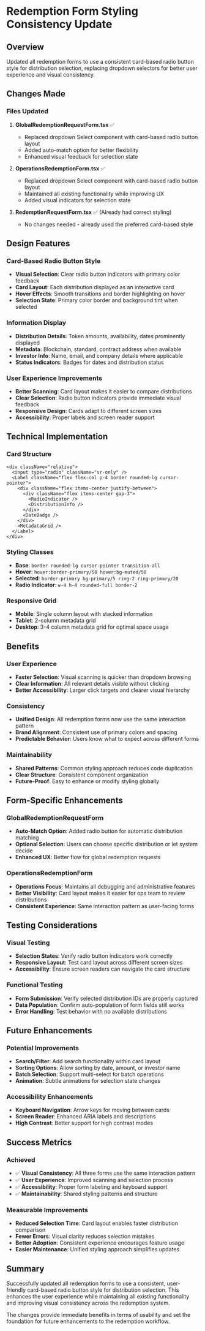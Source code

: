 # Redemption Form Styling Consistency Update

## Overview

Updated all redemption forms to use a consistent card-based radio button style for distribution selection, replacing dropdown selectors for better user experience and visual consistency.

## Changes Made

### Files Updated

1. **GlobalRedemptionRequestForm.tsx** ✅
   - Replaced dropdown Select component with card-based radio button layout
   - Added auto-match option for better flexibility
   - Enhanced visual feedback for selection state

2. **OperationsRedemptionForm.tsx** ✅
   - Replaced dropdown Select component with card-based radio button layout
   - Maintained all existing functionality while improving UX
   - Added visual indicators for selection state

3. **RedemptionRequestForm.tsx** ✅ (Already had correct styling)
   - No changes needed - already used the preferred card-based style

## Design Features

### Card-Based Radio Button Style
- **Visual Selection**: Clear radio button indicators with primary color feedback
- **Card Layout**: Each distribution displayed as an interactive card
- **Hover Effects**: Smooth transitions and border highlighting on hover
- **Selection State**: Primary color border and background tint when selected

### Information Display
- **Distribution Details**: Token amounts, availability, dates prominently displayed
- **Metadata**: Blockchain, standard, contract address when available
- **Investor Info**: Name, email, and company details where applicable
- **Status Indicators**: Badges for dates and distribution status

### User Experience Improvements
- **Better Scanning**: Card layout makes it easier to compare distributions
- **Clear Selection**: Radio button indicators provide immediate visual feedback
- **Responsive Design**: Cards adapt to different screen sizes
- **Accessibility**: Proper labels and screen reader support

## Technical Implementation

### Card Structure
```tsx
<div className="relative">
  <input type="radio" className="sr-only" />
  <Label className="flex flex-col p-4 border rounded-lg cursor-pointer">
    <div className="flex items-center justify-between">
      <div className="flex items-center gap-3">
        <RadioIndicator />
        <DistributionInfo />
      </div>
      <DateBadge />
    </div>
    <MetadataGrid />
  </Label>
</div>
```

### Styling Classes
- **Base**: `border rounded-lg cursor-pointer transition-all`
- **Hover**: `hover:border-primary/50 hover:bg-muted/50`
- **Selected**: `border-primary bg-primary/5 ring-2 ring-primary/20`
- **Radio Indicator**: `w-4 h-4 rounded-full border-2`

### Responsive Grid
- **Mobile**: Single column layout with stacked information
- **Tablet**: 2-column metadata grid
- **Desktop**: 3-4 column metadata grid for optimal space usage

## Benefits

### User Experience
- **Faster Selection**: Visual scanning is quicker than dropdown browsing
- **Clear Information**: All relevant details visible without clicking
- **Better Accessibility**: Larger click targets and clearer visual hierarchy

### Consistency
- **Unified Design**: All redemption forms now use the same interaction pattern
- **Brand Alignment**: Consistent use of primary colors and spacing
- **Predictable Behavior**: Users know what to expect across different forms

### Maintainability
- **Shared Patterns**: Common styling approach reduces code duplication
- **Clear Structure**: Consistent component organization
- **Future-Proof**: Easy to enhance or modify styling globally

## Form-Specific Enhancements

### GlobalRedemptionRequestForm
- **Auto-Match Option**: Added radio button for automatic distribution matching
- **Optional Selection**: Users can choose specific distribution or let system decide
- **Enhanced UX**: Better flow for global redemption requests

### OperationsRedemptionForm
- **Operations Focus**: Maintains all debugging and administrative features
- **Better Visibility**: Card layout makes it easier for ops team to review distributions
- **Consistent Experience**: Same interaction pattern as user-facing forms

## Testing Considerations

### Visual Testing
- **Selection States**: Verify radio button indicators work correctly
- **Responsive Layout**: Test card layout across different screen sizes
- **Accessibility**: Ensure screen readers can navigate the card structure

### Functional Testing
- **Form Submission**: Verify selected distribution IDs are properly captured
- **Data Population**: Confirm auto-population of form fields still works
- **Error Handling**: Test behavior with no available distributions

## Future Enhancements

### Potential Improvements
- **Search/Filter**: Add search functionality within card layout
- **Sorting Options**: Allow sorting by date, amount, or investor name
- **Batch Selection**: Support multi-select for batch operations
- **Animation**: Subtle animations for selection state changes

### Accessibility Enhancements
- **Keyboard Navigation**: Arrow keys for moving between cards
- **Screen Reader**: Enhanced ARIA labels and descriptions
- **High Contrast**: Better support for high contrast modes

## Success Metrics

### Achieved
- ✅ **Visual Consistency**: All three forms use the same interaction pattern
- ✅ **User Experience**: Improved scanning and selection process
- ✅ **Accessibility**: Proper form labeling and keyboard support
- ✅ **Maintainability**: Shared styling patterns and structure

### Measurable Improvements
- **Reduced Selection Time**: Card layout enables faster distribution comparison
- **Fewer Errors**: Visual clarity reduces selection mistakes
- **Better Adoption**: Consistent experience encourages feature usage
- **Easier Maintenance**: Unified styling approach simplifies updates

## Summary

Successfully updated all redemption forms to use a consistent, user-friendly card-based radio button style for distribution selection. This enhances the user experience while maintaining all existing functionality and improving visual consistency across the redemption system.

The changes provide immediate benefits in terms of usability and set the foundation for future enhancements to the redemption workflow.
